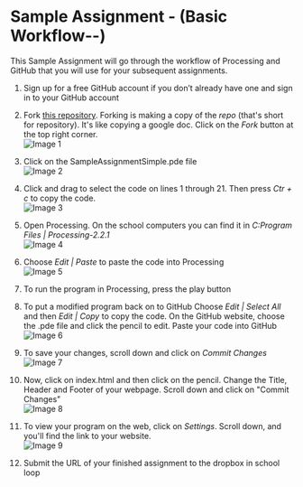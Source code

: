 Sample Assignment - (Basic Workflow--)
=================

This Sample Assignment will go through the workflow of Processing and GitHub that you will use for your subsequent assignments. 

1. Sign up for a free GitHub account if you don’t already have one and sign in to your GitHub account

3. Fork [this repository](https://GitHub.com/APCSLowell/SampleAssignmentSimple). Forking is making a copy of the *repo* (that's short for repository). It's like copying a google doc. Click on the *Fork* button at the top right corner.  
![Image 1](/images/SampleAssignmentSimple1.PNG)

4. Click on the SampleAssignmentSimple.pde file  
![Image 2](/images/SampleAssignmentSimple2.PNG)

5. Click and drag to select the code on lines 1 through 21. Then press *Ctr + c* to copy the code.  
![Image 3](/images/SampleAssignmentSimple3.PNG)

6. Open Processing. On the school computers you can find it in *C:Program Files | Processing-2.2.1*  
![Image 4](/images/SampleAssignmentSimple4.PNG) 

6. Choose *Edit | Paste* to paste the code into Processing  
![Image 5](/images/SampleAssignmentSimple5.PNG) 

7. To run the program in Processing, press the play button

8. To put a modified program back on to GitHub Choose *Edit | Select All* and then *Edit | Copy* to copy the code. On the GitHub website, choose the .pde file and click the pencil to edit. Paste your code into GitHub  
![Image 6](/images/SampleAssignmentSimple6.png) 

9. To save your changes, scroll down and click on *Commit Changes*  
![Image 7](/images/SampleAssignmentSimple7.PNG)

9. Now, click on index.html and then click on the pencil. Change the Title, Header and Footer of your webpage.  Scroll down and click on "Commit Changes"  
![Image 8](/images/SampleAssignmentSimple8.png)

10. To view your program on the web, click on *Settings*. Scroll down, and you'll find the link to your website.  
![Image 9](/images/SampleAssignmentSimple9.PNG)

18. Submit the URL of your finished assignment to the dropbox in school loop
